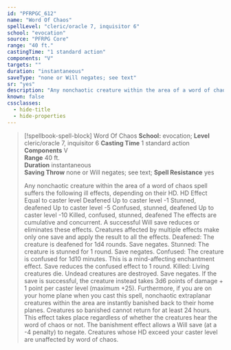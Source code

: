 ```yaml
---
id: "PFRPGC_612"
name: "Word Of Chaos"
spellLevel: "cleric/oracle 7, inquisitor 6"
school: "evocation"
source: "PFRPG Core"
range: "40 ft."
castingTime: "1 standard action"
components: "V"
targets: ""
duration: "instantaneous"
saveType: "none or Will negates; see text"
sr: "yes"
description: "Any nonchaotic creature within the area of a word of chaos spell suffers the following ill effects, depending on their HD. HD Effect Equal to caster level Deafened Up to caster level -1 Stunned, deafened Up to caster level -5 Confused, stunned, deafened Up to caster level -10 Killed, confused, stunned, deafened The effects are cumulative and concurrent. A successful Will save reduces or eliminates these effects. Creatures affected by multiple effects make only one save and apply the result to all the effects. Deafened: The creature is deafened for 1d4 rounds. Save negates. Stunned: The creature is stunned for 1 round. Save negates. Confused: The creature is confused for 1d10 minutes. This is a mind-affecting enchantment effect. Save reduces the confused effect to 1 round. Killed: Living creatures die. Undead creatures are destroyed. Save negates. If the save is successful, the creature instead takes 3d6 points of damage + 1 point per caster level (maximum +25). Furthermore, if you are on your home plane when you cast this spell, nonchaotic extraplanar creatures within the area are instantly banished back to their home planes. Creatures so banished cannot return for at least 24 hours. This effect takes place regardless of whether the creatures hear the word of chaos or not. The banishment effect allows a Will save (at a -4 penalty) to negate. Creatures whose HD exceed your caster level are unaffected by word of chaos."
known: false
cssclasses:
  - hide-title
  - hide-properties
---
```


> [!spellbook-spell-block] Word Of Chaos
> **School:** evocation; **Level** cleric/oracle 7, inquisitor 6
> **Casting Time** 1 standard action  
> **Components** V  
> **Range** 40 ft.  
> **Duration** instantaneous  
> **Saving Throw** none or Will negates; see text; **Spell Resistance** yes
> 
> Any nonchaotic creature within the area of a word of chaos spell suffers the following ill effects, depending on their HD. HD Effect Equal to caster level Deafened Up to caster level -1 Stunned, deafened Up to caster level -5 Confused, stunned, deafened Up to caster level -10 Killed, confused, stunned, deafened The effects are cumulative and concurrent. A successful Will save reduces or eliminates these effects. Creatures affected by multiple effects make only one save and apply the result to all the effects. Deafened: The creature is deafened for 1d4 rounds. Save negates. Stunned: The creature is stunned for 1 round. Save negates. Confused: The creature is confused for 1d10 minutes. This is a mind-affecting enchantment effect. Save reduces the confused effect to 1 round. Killed: Living creatures die. Undead creatures are destroyed. Save negates. If the save is successful, the creature instead takes 3d6 points of damage + 1 point per caster level (maximum +25). Furthermore, if you are on your home plane when you cast this spell, nonchaotic extraplanar creatures within the area are instantly banished back to their home planes. Creatures so banished cannot return for at least 24 hours. This effect takes place regardless of whether the creatures hear the word of chaos or not. The banishment effect allows a Will save (at a -4 penalty) to negate. Creatures whose HD exceed your caster level are unaffected by word of chaos.